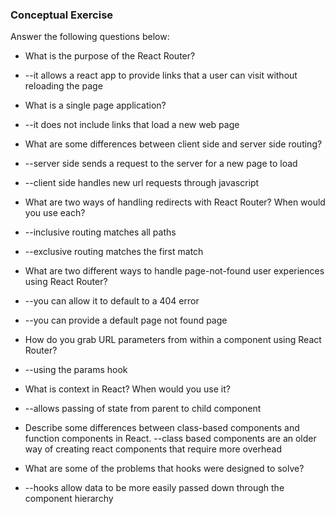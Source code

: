 ### Conceptual Exercise

Answer the following questions below:

- What is the purpose of the React Router?
- --it allows a react app to provide links that a user can visit without reloading the page

- What is a single page application?
- --it does not include links that load a new web page

- What are some differences between client side and server side routing?
- --server side sends a request to the server for a new page to load
- --client side handles new url requests through javascript

- What are two ways of handling redirects with React Router? When would you use each?
- --inclusive routing matches all paths
- --exclusive routing matches the first match

- What are two different ways to handle page-not-found user experiences using React Router? 
- --you can allow it to default to a 404 error
- --you can provide a default page not found page

- How do you grab URL parameters from within a component using React Router?
- --using the params hook

- What is context in React? When would you use it?
- --allows passing of state from parent to child component

- Describe some differences between class-based components and function
  components in React.
  --class based components are an older way of creating react components that require more overhead 

- What are some of the problems that hooks were designed to solve?
- --hooks allow data to be more easily passed down through the component hierarchy